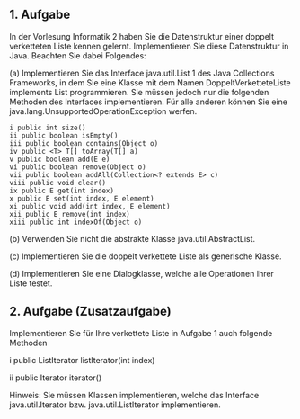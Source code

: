 ## 1. Aufgabe
In der Vorlesung Informatik 2 haben Sie die Datenstruktur einer doppelt verketteten Liste kennen
gelernt. Implementieren Sie diese Datenstruktur in Java. Beachten Sie dabei Folgendes:

(a) Implementieren Sie das Interface java.util.List<E> 1 des Java Collections Frameworks, in
dem Sie eine Klasse mit dem Namen DoppeltVerketteteListe<E> implements List<E>
programmieren. Sie müssen jedoch nur die folgenden Methoden des Interfaces implementieren. Für alle anderen können Sie eine java.lang.UnsupportedOperationException werfen.
  
```
i public int size()
ii public boolean isEmpty()
iii public boolean contains(Object o)
iv public <T> T[] toArray(T[] a)
v public boolean add(E e)
vi public boolean remove(Object o)
vii public boolean addAll(Collection<? extends E> c)
viii public void clear()
ix public E get(int index)
x public E set(int index, E element)
xi public void add(int index, E element)
xii public E remove(int index)
xiii public int indexOf(Object o)
```
(b) Verwenden Sie nicht die abstrakte Klasse java.util.AbstractList<E>.

(c) Implementieren Sie die doppelt verkettete Liste als generische Klasse.

(d) Implementieren Sie eine Dialogklasse, welche alle Operationen Ihrer Liste testet.

## 2. Aufgabe (Zusatzaufgabe)
Implementieren Sie für Ihre verkettete Liste in Aufgabe 1 auch folgende Methoden

i public ListIterator<E> listIterator(int index)

ii public Iterator<E> iterator()

Hinweis: Sie müssen Klassen implementieren, welche das Interface java.util.Iterator<E>
bzw. java.util.ListIterator<E> implementieren.
